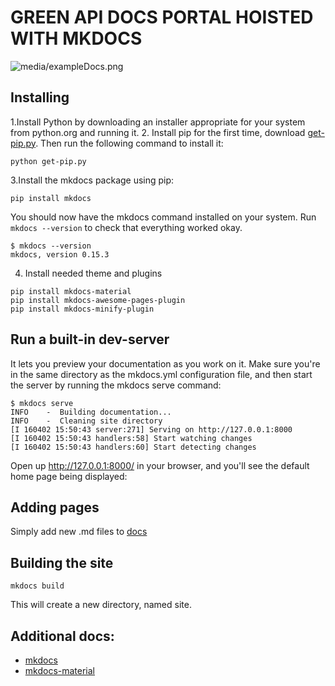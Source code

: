 # GREEN API DOCS PORTAL HOISTED WITH MKDOCS

![`media/exampleDocs.png`](media/exampleDocs.png)

## Installing

1.Install Python by downloading an installer appropriate for your system from python.org and running it.
2. Install pip for the first time, download [get-pip.py](https://bootstrap.pypa.io/get-pip.py). Then run the following command to install it:

```
python get-pip.py
```

3.Install the mkdocs package using pip:

```
pip install mkdocs
```
You should now have the mkdocs command installed on your system. Run ``mkdocs --version`` to check that everything worked okay.

```
$ mkdocs --version
mkdocs, version 0.15.3
```

4. Install needed theme and plugins

```
pip install mkdocs-material
pip install mkdocs-awesome-pages-plugin
pip install mkdocs-minify-plugin
```


## Run a  built-in dev-server

It lets you preview your documentation as you work on it. Make sure you're in the same directory as the mkdocs.yml configuration file, and then start the server by running the mkdocs serve command:

```
$ mkdocs serve
INFO    -  Building documentation...
INFO    -  Cleaning site directory
[I 160402 15:50:43 server:271] Serving on http://127.0.0.1:8000
[I 160402 15:50:43 handlers:58] Start watching changes
[I 160402 15:50:43 handlers:60] Start detecting changes
```

Open up http://127.0.0.1:8000/ in your browser, and you'll see the default home page being displayed:

## Adding pages
Simply add new .md files to [docs](docs)

## Building the site
```
mkdocs build
```
This will create a new directory, named site.

## Additional docs:

* [mkdocs](https://www.mkdocs.org/)
* [mkdocs-material](https://squidfunk.github.io/mkdocs-material/getting-started/)




